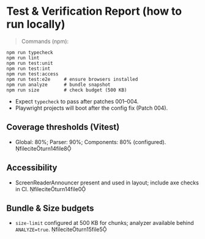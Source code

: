 # Test & Verification Report (how to run locally)

> Commands (npm):

```
npm run typecheck
npm run lint
npm run test:unit
npm run test:int
npm run test:access
npm run test:e2e     # ensure browsers installed
npm run analyze      # bundle snapshot
npm run size         # check budget (500 KB)
```

- Expect `typecheck` to pass after patches 001–004.
- Playwright projects will boot after the config fix (Patch 004).

## Coverage thresholds (Vitest)

- Global: 80%; Parser: 90%; Components: 80% (configured). fileciteturn14file8

## Accessibility

- ScreenReaderAnnouncer present and used in layout; include axe checks in CI. fileciteturn14file0

## Bundle & Size budgets

- `size-limit` configured at 500 KB for chunks; analyzer available behind `ANALYZE=true`. fileciteturn15file5
